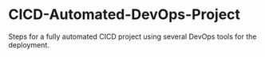 # CICD-Automated-DevOps-Project
Steps for a fully automated CICD project using several DevOps tools for the deployment.
